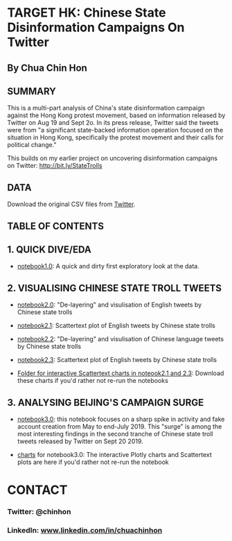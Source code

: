 # TARGET HK: Chinese State Disinformation Campaigns On Twitter

## By Chua Chin Hon


## SUMMARY
This is a multi-part analysis of China's state disinformation campaign against the Hong Kong protest movement, based on information released by Twitter on Aug 19 and Sept 2o. In its press release, Twitter said the tweets were from "a significant state-backed information operation focused on the situation in Hong Kong, specifically the protest movement and their calls for political change."

This builds on my earlier project on uncovering disinformation campaigns on Twitter: http://bit.ly/StateTrolls


## DATA
Download the original CSV files from [Twitter](https://about.twitter.com/en_us/values/elections-integrity.html#data). 


## TABLE OF CONTENTS


## 1. QUICK DIVE/EDA
- [notebook1.0](https://github.com/chuachinhon/twitter_hk_trolls_cch/blob/master/notebooks/1.0_HK_EDA_cch.ipynb): A quick and dirty first exploratory look at the data. 


## 2. VISUALISING CHINESE STATE TROLL TWEETS
- [notebook2.0](https://github.com/chuachinhon/twitter_hk_trolls_cch/blob/master/notebooks/2.0_NLP_English_cch.ipynb): "De-layering" and visulisation of English tweets by Chinese state trolls

- [notebook2.1](https://github.com/chuachinhon/twitter_hk_trolls_cch/blob/master/notebooks/2.1_Scattertext_English_cch.ipynb): Scattertext plot of English tweets by Chinese state trolls

- [notebook2.2](https://github.com/chuachinhon/twitter_hk_trolls_cch/blob/master/notebooks/2.2_NLP_Chinese_cch.ipynb): "De-layering" and visulisation of Chinese language tweets by Chinese state trolls

- [notebook2.3](https://github.com/chuachinhon/twitter_hk_trolls_cch/blob/master/notebooks/2.3_Scattertext_Chinese_cch.ipynb): Scattertext plot of English tweets by Chinese state trolls


- [Folder for interactive Scattertext charts in noteook2.1 and 2.3](https://github.com/chuachinhon/twitter_hk_trolls_cch/tree/master/scattertext_charts): Download these charts if you'd rather not re-run the notebooks


## 3. ANALYSING BEIJING'S CAMPAIGN SURGE
- [notebook3.0](https://github.com/chuachinhon/twitter_hk_trolls_cch/blob/master/notebooks/3.0_Beijing_Surge_cch.ipynb): this notebook focuses on a sharp spike in activity and fake account creation from May to end-July 2019. This "surge" is among the most interesting findings in the second tranche of Chinese state troll tweets released by Twitter on Sept 20 2019.

- [charts](https://github.com/chuachinhon/twitter_hk_trolls_cch/tree/master/charts) for notebook3.0: The interactive Plotly charts and Scattertext plots are here if you'd rather not re-run the notebook


# CONTACT
### Twitter: @chinhon
### LinkedIn: www.linkedin.com/in/chuachinhon